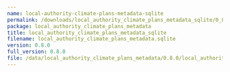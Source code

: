 ```yaml
---
name: local-authority-climate-plans-metadata-sqlite
permalink: /downloads/local_authority_climate_plans_metadata_sqlite/0_8_0
package: local_authority_climate_plans_metadata
title: local_authority_climate_plans_metadata_sqlite
filename: local_authority_climate_plans_metadata.sqlite
version: 0.8.0
full_version: 0.8.0
file: /data/local_authority_climate_plans_metadata/0.8.0/local_authority_climate_plans_metadata.sqlite
---
```

